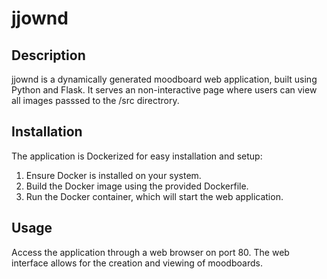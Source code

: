 # jjownd

## Description
jjownd is a dynamically generated moodboard web application, built using Python and Flask. It serves an non-interactive page where users can view all images passsed to the /src directrory.

## Installation
The application is Dockerized for easy installation and setup:
1. Ensure Docker is installed on your system.
2. Build the Docker image using the provided Dockerfile.
3. Run the Docker container, which will start the web application.

## Usage
Access the application through a web browser on port 80. The web interface allows for the creation and viewing of moodboards.

